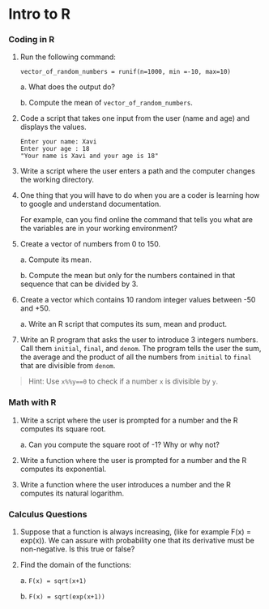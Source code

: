 # Intro to R

### Coding in R
1. Run the following command:
   ```
   vector_of_random_numbers = runif(n=1000, min =-10, max=10)
   ```
   a. What does the output do?

   b. Compute the mean of `vector_of_random_numbers`.

1. Code a script that takes one input from the user (name and age) and displays the values.
   ```
   Enter your name: Xavi
   Enter your age : 18
   "Your name is Xavi and your age is 18"
   ```

1. Write a script where the user enters a path and the computer changes the working directory.

1. One thing that you will have to do when you are a coder is learning how to google and understand documentation.

   For example, can you find online the command that tells you what are the variables are in your working environment?

1. Create a vector of numbers from 0 to 150.

   a. Compute its mean.

   b. Compute the mean but only for the numbers contained in that sequence that can be divided by 3.

1. Create a vector which contains 10 random integer values between -50 and +50.

   a. Write an R script that computes its sum, mean and product.

1. Write an R program that asks the user to introduce 3 integers numbers. Call them `initial`, `final`, and `denom`. The program tells the user the sum, the average and the product of all the numbers from `initial` to `final` that are divisible from `denom`.

  > Hint: Use `x%%y==0` to check if a number `x` is divisible by `y`.

### Math with R

1. Write a script where the user is prompted for a number and the R computes its square root.

   a. Can you compute the square root of -1? Why or why not?

1. Write a function where the user is prompted for a number and the R computes its exponential.

1. Write a function where the user introduces a number and the R computes its natural logarithm.

### Calculus Questions
1. Suppose that a function is always increasing, (like for example F(x) = exp(x)). We can assure with probability one that its derivative must be non-negative. Is this true or false?

1. Find the domain of the functions:

   a. `F(x) = sqrt(x+1)`

   b. `F(x) = sqrt(exp(x+1))`
